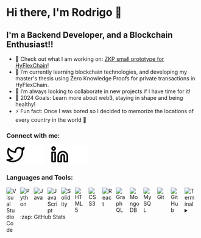 # Hi there, I'm Rodrigo 👋 


## I'm a Backend Developer, and a Blockchain Enthusiast!!

- 🔭 Check out what I am working on: [ZKP small prototype for HyFlexChain][github_repo]!
- 🌱 I’m currently learning blockchain technologies, and developing my master's thesis using Zero Knowledge Proofs for private transactions in HyFlexChain. 
- 👯 I’m always looking to collaborate in new projects if I have time for it!
- 🥅 2024 Goals: Learn more about web3, staying in shape and being healthy!
- ⚡ Fun fact: Once I was bored so I decided to memorize the locations of every country in the world 🤣

### Connect with me:

[![website](./img/twitter-light.svg)](https://twitter.com/Rodrig0M0reira#gh-light-mode-only)
[![website](./img/twitter-dark.svg)](https://twitter.com/Rodrig0M0reira#gh-dark-mode-only)
&nbsp;&nbsp;
[![website](./img/linkedin-light.svg)](https://www.linkedin.com/in/rodrigomoreira3#gh-light-mode-only)
[![website](./img/linkedin-dark.svg)](https://www.linkedin.com/in/rodrigomoreira3#gh-dark-mode-only)
&nbsp;&nbsp;

### Languages and Tools:

<!-- Visual Studio Code -->
<picture>
    <source srcset="https://cdn.jsdelivr.net/gh/devicons/devicon/icons/vscode/vscode-original.svg#gh-dark-mode-only" media="(prefers-color-scheme: dark)">
    <source srcset="https://cdn.jsdelivr.net/gh/devicons/devicon/icons/vscode/vscode-original.svg#gh-light-mode-only" media="(prefers-color-scheme: light)">
    <img align="left" alt="Visual Studio Code" width="26px" src="https://cdn.jsdelivr.net/gh/devicons/devicon/icons/vscode/vscode-original.svg" style="padding-right:10px;" />
</picture>

<!-- Python -->
<picture>
    <source srcset="https://cdn.jsdelivr.net/gh/devicons/devicon/icons/python/python-original.svg#gh-dark-mode-only" media="(prefers-color-scheme: dark)">
    <source srcset="https://cdn.jsdelivr.net/gh/devicons/devicon/icons/python/python-original.svg#gh-light-mode-only" media="(prefers-color-scheme: light)">
    <img align="left" alt="Python" width="26px" src="https://cdn.jsdelivr.net/gh/devicons/devicon/icons/python/python-original.svg" style="padding-right:10px;" />
</picture>

<!-- Java -->
<picture>
    <source srcset="https://cdn.jsdelivr.net/gh/devicons/devicon/icons/java/java-original.svg#gh-dark-mode-only" media="(prefers-color-scheme: dark)">
    <source srcset="https://cdn.jsdelivr.net/gh/devicons/devicon/icons/java/java-original.svg#gh-light-mode-only" media="(prefers-color-scheme: light)">
    <img align="left" alt="Java" width="26px" src="https://cdn.jsdelivr.net/gh/devicons/devicon/icons/java/java-original.svg" style="padding-right:10px;" />
</picture>

<!-- JavaScript -->
<picture>
    <source srcset="https://cdn.jsdelivr.net/gh/devicons/devicon/icons/javascript/javascript-original.svg#gh-dark-mode-only" media="(prefers-color-scheme: dark)">
    <source srcset="https://cdn.jsdelivr.net/gh/devicons/devicon/icons/javascript/javascript-original.svg#gh-light-mode-only" media="(prefers-color-scheme: light)">
    <img align="left" alt="JavaScript" width="26px" src="https://cdn.jsdelivr.net/gh/devicons/devicon/icons/javascript/javascript-original.svg" style="padding-right:10px;" />
</picture>

<!-- Solidity -->
<picture>
    <source srcset="https://cdn.jsdelivr.net/gh/devicons/devicon/icons/solidity/solidity-original.svg#gh-dark-mode-only" media="(prefers-color-scheme: dark)">
    <source srcset="https://cdn.jsdelivr.net/gh/devicons/devicon/icons/solidity/solidity-original.svg#gh-light-mode-only" media="(prefers-color-scheme: light)">
    <img align="left" alt="Solidity" width="26px" src="https://cdn.jsdelivr.net/gh/devicons/devicon/icons/solidity/solidity-original.svg" style="padding-right:10px;" />
</picture>

<!-- HTML5 -->
<picture>
    <source srcset="https://cdn.jsdelivr.net/gh/devicons/devicon/icons/html5/html5-original.svg#gh-dark-mode-only" media="(prefers-color-scheme: dark)">
    <source srcset="https://cdn.jsdelivr.net/gh/devicons/devicon/icons/html5/html5-original.svg#gh-light-mode-only" media="(prefers-color-scheme: light)">
    <img align="left" alt="HTML5" width="26px" src="https://cdn.jsdelivr.net/gh/devicons/devicon/icons/html5/html5-original.svg" style="padding-right:10px;" />
</picture>

<!-- CSS3 -->
<picture>
    <source srcset="https://cdn.jsdelivr.net/gh/devicons/devicon/icons/css3/css3-original.svg#gh-dark-mode-only" media="(prefers-color-scheme: dark)">
    <source srcset="https://cdn.jsdelivr.net/gh/devicons/devicon/icons/css3/css3-original.svg#gh-light-mode-only" media="(prefers-color-scheme: light)">
    <img align="left" alt="CSS3" width="26px" src="https://cdn.jsdelivr.net/gh/devicons/devicon/icons/css3/css3-original.svg" style="padding-right:10px;" />
</picture>

<!-- React -->
<picture>
    <source srcset="https://cdn.jsdelivr.net/gh/devicons/devicon/icons/react/react-original.svg#gh-dark-mode-only" media="(prefers-color-scheme: dark)">
    <source srcset="https://cdn.jsdelivr.net/gh/devicons/devicon/icons/react/react-original.svg#gh-light-mode-only" media="(prefers-color-scheme: light)">
    <img align="left" alt="React" width="26px" src="https://cdn.jsdelivr.net/gh/devicons/devicon/icons/react/react-original.svg" style="padding-right:10px;" />
</picture>

<!-- GraphQL -->
<picture>
    <source srcset="https://cdn.jsdelivr.net/gh/devicons/devicon/icons/graphql/graphql-plain.svg#gh-dark-mode-only" media="(prefers-color-scheme: dark)">
    <source srcset="https://cdn.jsdelivr.net/gh/devicons/devicon/icons/graphql/graphql-plain.svg#gh-light-mode-only" media="(prefers-color-scheme: light)">
    <img align="left" alt="GraphQL" width="26px" src="https://cdn.jsdelivr.net/gh/devicons/devicon/icons/graphql/graphql-plain.svg" style="padding-right:10px;" />
</picture>

<!-- MongoDB -->
<picture>
    <source srcset="https://cdn.jsdelivr.net/gh/devicons/devicon/icons/mongodb/mongodb-original.svg#gh-dark-mode-only" media="(prefers-color-scheme: dark)">
    <source srcset="https://cdn.jsdelivr.net/gh/devicons/devicon/icons/mongodb/mongodb-original.svg#gh-light-mode-only" media="(prefers-color-scheme: light)">
    <img align="left" alt="MongoDB" width="26px" src="https://cdn.jsdelivr.net/gh/devicons/devicon/icons/mongodb/mongodb-original.svg" style="padding-right:10px;" />
</picture>

<!-- MySQL -->
<picture>
    <source srcset="https://cdn.jsdelivr.net/gh/devicons/devicon/icons/mysql/mysql-original.svg#gh-dark-mode-only" media="(prefers-color-scheme: dark)">
    <source srcset="https://cdn.jsdelivr.net/gh/devicons/devicon/icons/mysql/mysql-original.svg#gh-light-mode-only" media="(prefers-color-scheme: light)">
    <img align="left" alt="MySQL" width="26px" src="https://cdn.jsdelivr.net/gh/devicons/devicon/icons/mysql/mysql-original.svg" style="padding-right:10px;" />
</picture>

<!-- Git -->
<picture>
    <source srcset="https://cdn.jsdelivr.net/gh/devicons/devicon/icons/git/git-original.svg#gh-dark-mode-only" media="(prefers-color-scheme: dark)">
    <source srcset="https://cdn.jsdelivr.net/gh/devicons/devicon/icons/git/git-original.svg#gh-light-mode-only" media="(prefers-color-scheme: light)">
    <img align="left" alt="Git" width="26px" src="https://cdn.jsdelivr.net/gh/devicons/devicon/icons/git/git-original.svg" style="padding-right:10px;" />
</picture>
<picture>
    <source srcset="https://user-images.githubusercontent.com/3369400/139447912-e0f43f33-6d9f-45f8-be46-2df5bbc91289.png#gh-dark-mode-only" media="(prefers-color-scheme: dark)">
    <source srcset="https://user-images.githubusercontent.com/3369400/139448065-39a229ba-4b06-434b-bc67-616e2ed80c8f.png#gh-light-mode-only" media="(prefers-color-scheme: light)">
    <img align="left" alt="GitHub" width="26px" src="https://user-images.githubusercontent.com/3369400/139447912-e0f43f33-6d9f-45f8-be46-2df5bbc91289.png" style="padding-right:10px;" />
</picture>
<picture>
    <source srcset="./img/terminal-dark.svg#gh-dark-mode-only" media="(prefers-color-scheme: dark)">
    <source srcset="./img/terminal-light.svg#gh-light-mode-only" media="(prefers-color-scheme: light)">
    <img align="left" alt="Terminal" width="26px" src="https://user-images.githubusercontent.com/3369400/139447912-e0f43f33-6d9f-45f8-be46-2df5bbc91289.png" style="padding-right:10px;" />
</picture>

</picture>




<br />
<br />

<details>
  <summary>:zap: GitHub Stats</summary>

  <img align="left" alt="RodrigoRalhaMoreira's GitHub Stats" src="https://github-readme-stats.vercel.app/api?username=RodrigoRalhaMoreira&show_icons=true&hide_border=false&title_color=ff652f&icon_color=FFE400&bg_color=09131B&text_color=ffffff&border_color=0c1a25" />

</details>

[website]: https://RodrigoRalhaMoreira.com
[github_repo]: https://github.com/RodrigoRalhaMoreira/initial-pilot
[twitter]: https://twitter.com/Rodrig0M0reira
[linkedin]: https://www.linkedin.com/in/rodrigomoreira3
